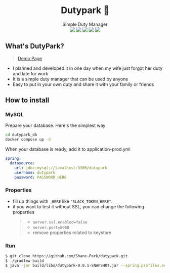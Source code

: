 <!--
https://simpleicons.org
<a href="#" target="_blank"><img src="https://img.shields.io/badge/[TEXT YOU WANT]-[COLOR CODE]?style=flat-square&logo=[BRAD NAME]&logoColor=white"/></a>
-->

<div align="center">
<h1>Dutypark 📆</h1>
Simple Duty Manager <br>
<a href="#" target="_blank"><img src="https://img.shields.io/badge/Kotlin-7F52FF?style=flat-square&logo=Kotlin&logoColor=white"/></a>
<a href="#" target="_blank"><img src="https://img.shields.io/badge/Spring Boot-6DB33F?style=flat-square&logo=Spring-Boot&logoColor=white"/></a>
<a href="#" target="_blank"><img src="https://img.shields.io/badge/JPA-ED2761?style=flat-square&logo=Spring&logoColor=white"/></a>
<a href="#" target="_blank"><img src="https://img.shields.io/badge/MySQL-4479A1?style=flat-square&logo=MySQL&logoColor=white"/></a>
<a href="#" target="_blank"><img src="https://img.shields.io/badge/Thymeleaf-005F0F?style=flat-square&logo=Thymeleaf&logoColor=white"/></a>
</div>

## What's DutyPark?

> [Demo Page](https://dutypark.o-r.kr)

- I planned and developed it in one day when my wife just forgot her duty and late for work
- It is a simple duty manager that can be used by anyone
- Easy to put in your own duty and share it with your family or friends

## How to install

### MySQL

Prepare your database. Here's the simplest way

```bash
cd dutypark_db
docker compose up -d
```

When your database is ready, add it to application-prod.yml

```yaml
spring:
  datasource:
    url: jdbc:mysql://localhost:3306/dutypark
    username: dutypark
    password: PASSWORD_HERE
```

### Properties

- fill up things with `_HERE` like `"SLACK_TOKEN_HERE"`.
- if you want to test it without SSL, you can change the following properties
  > - `server.ssl.enabled=false`
  > - `server.port=8080`
  > - remove properties related to keystore

### Run

```bash
$ git clone https://github.com/Shane-Park/dutypark.git
$ ./gradlew build
$ java -jar build/libs/dutypark-0.0.1-SNAPSHOT.jar --spring.profiles.active=prod
```
